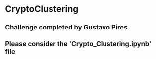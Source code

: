 # CryptoClustering

## Challenge completed by Gustavo Pires

## Please consider the 'Crypto_Clustering.ipynb' file 
